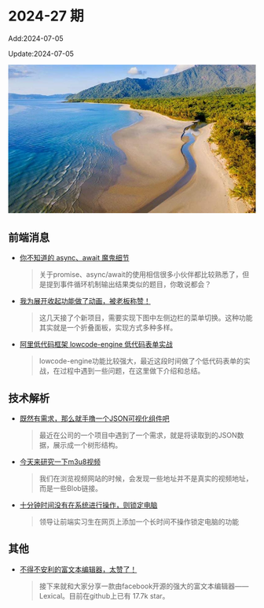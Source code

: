 <!--
 * @Description: weekly-27
 * @Author: zoeblow
 * @Email: zoeblow@gmail.com
 * @Date: 2024-01-01 20:20:35
 * @LastEditors: wangfuyuan
 * @LastEditTime: 2024-07-05 17:21:40
 * @FilePath: \nuofe-weekly1\2024\weekly-27.md
 -->

# 2024-27 期

Add:2024-07-05

Update:2024-07-05

![202427](../images/2024/202427.jpg)

## 前端消息

- [你不知道的 async、await 魔鬼细节](https://juejin.cn/post/7194744938276323384)

  > 关于promise、async/await的使用相信很多小伙伴都比较熟悉了，但是提到事件循环机制输出结果类似的题目，你敢说都会？

- [我为展开收起功能做了动画，被老板称赞！](https://mp.weixin.qq.com/s/-ncEZw-1ZUzsrKOBCpn8eQ)

  > 这几天接了个新项目，需要实现下图中左侧边栏的菜单切换。这种功能其实就是一个折叠面板，实现方式多种多样。

- [阿里低代码框架 lowcode-engine 低代码表单实战](https://juejin.cn/post/7346865556328808463)

  > lowcode-engine功能比较强大，最近这段时间做了个低代码表单的实战，在过程中遇到一些问题，在这里做下介绍和总结。

## 技术解析

- [既然有需求，那么就手撸一个JSON可视化组件吧](https://juejin.cn/post/7357698682744143911)

  > 最近在公司的一个项目中遇到了一个需求，就是将读取到的JSON数据，展示成一个树形结构。

- [今天来研究一下m3u8视频](https://juejin.cn/post/7368156123990540339)

  > 我们在浏览视频网站的时候，会发现一些地址并不是真实的视频地址，而是一些Blob链接。

- [十分钟时间没有在系统进行操作，则锁定电脑](https://juejin.cn/post/7373831659470880806)

  > 领导让前端实习生在网页上添加一个长时间不操作锁定电脑的功能

## 其他

- [不得不安利的富文本编辑器，太赞了！](https://juejin.cn/post/7377662459921006629)

  > 接下来就和大家分享一款由facebook开源的强大的富文本编辑器——Lexical。目前在github上已有 17.7k star。
